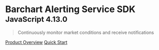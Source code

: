 # Barchart Alerting Service SDK <small>JavaScript 4.13.0</small>

> Continuously monitor market conditions and receive notifications

[Product Overview](/content/product_overview)
[Quick Start](/content/quick_start)